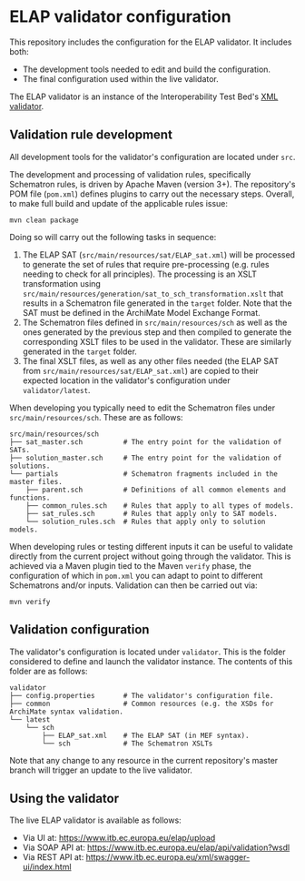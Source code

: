 # ELAP validator configuration

This repository includes the configuration for the ELAP validator. It includes both:
* The development tools needed to edit and build the configuration.
* The final configuration used within the live validator.

The ELAP validator is an instance of the Interoperability Test Bed's [XML validator](https://www.itb.ec.europa.eu/docs/guides/latest/validatingXML/).

## Validation rule development

All development tools for the validator's configuration are located under `src`.

The development and processing of validation rules, specifically Schematron rules, is driven by Apache Maven (version 3+).
The repository's POM file (`pom.xml`) defines plugins to carry out the necessary steps. Overall, to make full build and
update of the applicable rules issue:

```
mvn clean package
```

Doing so will carry out the following tasks in sequence:
1. The ELAP SAT (`src/main/resources/sat/ELAP_sat.xml`) will be processed to generate the set of rules that require 
pre-processing (e.g. rules needing to check for all principles). The processing is an XSLT transformation using 
`src/main/resources/generation/sat_to_sch_transformation.xslt` that results in a Schematron file generated in the `target`
folder. Note that the SAT must be defined in the ArchiMate Model Exchange Format.
2. The Schematron files defined in `src/main/resources/sch` as well as the ones generated by the previous step and then
compiled to generate the corresponding XSLT files to be used in the validator. These are similarly generated in the `target`
folder.
3. The final XSLT files, as well as any other files needed (the ELAP SAT from `src/main/resources/sat/ELAP_sat.xml`) are 
copied to their expected location in the validator's configuration under `validator/latest`.

When developing you typically need to edit the Schematron files under `src/main/resources/sch`. These are as follows:

```
src/main/resources/sch
├── sat_master.sch          # The entry point for the validation of SATs.
├── solution_master.sch     # The entry point for the validation of solutions.
└── partials                # Schematron fragments included in the master files.
    ├── parent.sch          # Definitions of all common elements and functions.
    ├── common_rules.sch    # Rules that apply to all types of models.
    ├── sat_rules.sch       # Rules that apply only to SAT models.
    └── solution_rules.sch  # Rules that apply only to solution models.  
```

When developing rules or testing different inputs it can be useful to validate directly from the current project without
going through the validator. This is achieved via a Maven plugin tied to the Maven `verify` phase, the configuration of
which in `pom.xml` you can adapt to point to different Schematrons and/or inputs. Validation can then be carried out via:

```
mvn verify
```

## Validation configuration

The validator's configuration is located under `validator`. This is the folder considered to define and launch the validator
instance. The contents of this folder are as follows:

```
validator
├── config.properties       # The validator's configuration file.
├── common                  # Common resources (e.g. the XSDs for ArchiMate syntax validation.
└── latest
    └── sch
        ├── ELAP_sat.xml    # The ELAP SAT (in MEF syntax).
        └── sch             # The Schematron XSLTs
```

Note that any change to any resource in the current repository's master branch will trigger an update to the live validator.

## Using the validator

The live ELAP validator is available as follows:
* Via UI at: https://www.itb.ec.europa.eu/elap/upload
* Via SOAP API at: https://www.itb.ec.europa.eu/elap/api/validation?wsdl
* Via REST API at: https://www.itb.ec.europa.eu/xml/swagger-ui/index.html